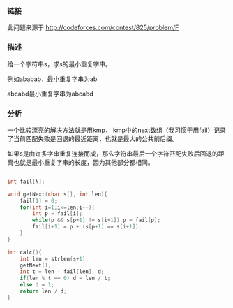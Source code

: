 
### 链接

此问题来源于 http://codeforces.com/contest/825/problem/F

### 描述

给一个字符串s，求s的最小重复字串。

例如ababab，最小重复字串为ab

abcabd最小重复字串为abcabd

### 分析

一个比较漂亮的解决方法就是用kmp， kmp中的next数组（我习惯于用fail）记录了当前匹配失败是回退的最近距离，也就是最大的公共前后缀。

如果s是由许多字串重复连接而成，那么字符串最后一个字符匹配失败后回退的距离也就是最小重复字串的长度，因为其他部分都相同。

``` c++

int fail[N];

void getNext(char s[], int len){
    fail[1] = 0;
    for(int i=1;i<=len;i++){
        int p = fail[i];
        while(p && s[p+1] != s[i+1]) p = fail[p];
        fail[i+1] = p + (s[p+1] == s[i+1]);
    }
}

int calc(){
    int len = strlen(s+1);
    getNext();
    int t = len - fail[len], d;
    if(len % t == 0) d = len / t;
    else d = 1;
    return len / d;
}

```
